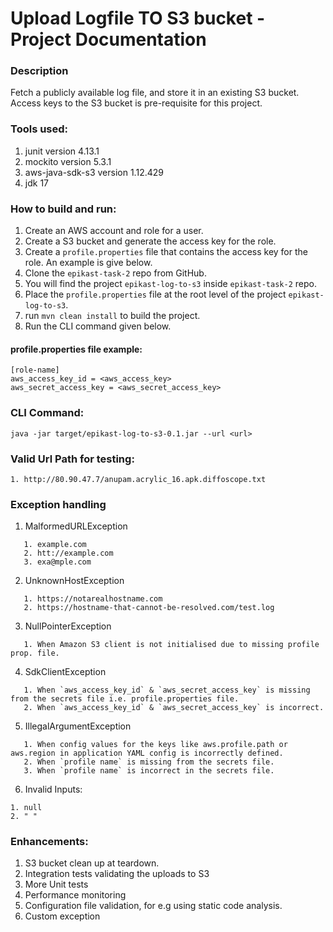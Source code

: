 # Upload Logfile TO S3 bucket - Project Documentation

### Description
Fetch a publicly available log file, and store it in an existing S3 bucket. Access keys to the S3 bucket is pre-requisite for this project.

### Tools used:
1. junit version 4.13.1
2. mockito version 5.3.1
3. aws-java-sdk-s3 version 1.12.429
4. jdk 17

### How to build and run:

1. Create an AWS account and role for a user.
2. Create a S3 bucket and generate the access key for the role.
3. Create a `profile.properties` file that contains the access key for the role. An example is give below.
4. Clone the `epikast-task-2` repo from GitHub.
5. You will find the project `epikast-log-to-s3` inside `epikast-task-2` repo.
6. Place the `profile.properties` file at the root level of the project `epikast-log-to-s3`.
7. run `mvn clean install` to build the project.
8. Run the CLI command given below.

#### profile.properties file example:
```
[role-name]
aws_access_key_id = <aws_access_key>
aws_secret_access_key = <aws_secret_access_key>
```

### CLI Command:

```
java -jar target/epikast-log-to-s3-0.1.jar --url <url>
```


### Valid Url Path for testing:
```
1. http://80.90.47.7/anupam.acrylic_16.apk.diffoscope.txt
```
### Exception handling

1. MalformedURLException
```
   1. example.com
   2. htt://example.com
   3. exa@mple.com
```
2. UnknownHostException
```
   1. https://notarealhostname.com
   2. https://hostname-that-cannot-be-resolved.com/test.log
```
3. NullPointerException
```
   1. When Amazon S3 client is not initialised due to missing profile prop. file.
```
4. SdkClientException
```
   1. When `aws_access_key_id` & `aws_secret_access_key` is missing from the secrets file i.e. profile.properties file.
   2. When `aws_access_key_id` & `aws_secret_access_key` is incorrect. 
```
5. IllegalArgumentException
```
   1. When config values for the keys like aws.profile.path or aws.region in application YAML config is incorrectly defined.
   2. When `profile name` is missing from the secrets file.
   3. When `profile name` is incorrect in the secrets file.
```
6. Invalid Inputs:
```
1. null
2. " "
```


### Enhancements:
1. S3 bucket clean up at teardown.
2. Integration tests validating the uploads to S3
3. More Unit tests
4. Performance monitoring
5. Configuration file validation, for e.g using static code analysis.
6. Custom exception
